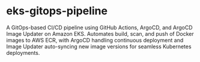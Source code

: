 # eks-gitops-pipeline
A GitOps-based CI/CD pipeline using GitHub Actions, ArgoCD, and ArgoCD Image Updater on Amazon EKS. Automates build, scan, and push of Docker images to AWS ECR, with ArgoCD handling continuous deployment and Image Updater auto-syncing new image versions for seamless Kubernetes deployments.

